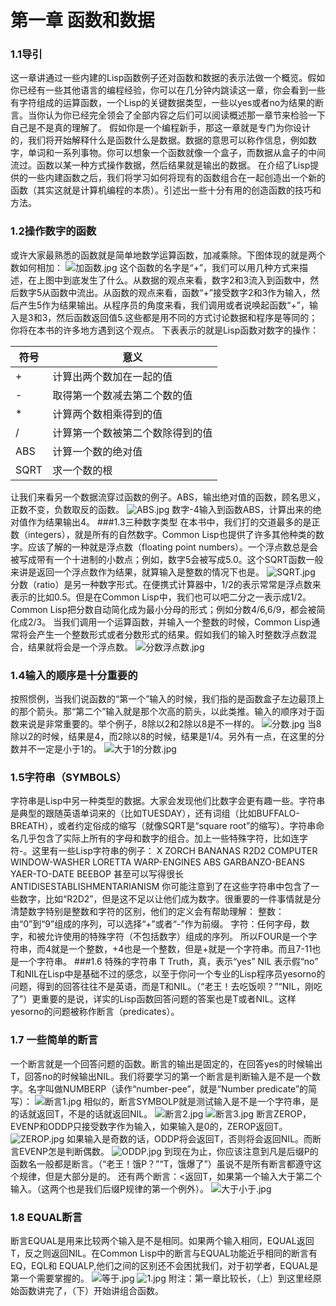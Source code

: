 # 第一章 函数和数据
### 1.1导引
这一章讲通过一些内建的Lisp函数例子还对函数和数据的表示法做一个概览。假如你已经有一些其他语言的编程经验，你可以在几分钟内跳读这一章，你会看到一些有字符组成的运算函数，一个Lisp的关键数据类型，一些以yes或者no为结果的断言。当你认为你已经完全领会了全部内容之后们可以阅读概述那一章节来检验一下自己是不是真的理解了。
假如你是一个编程新手，那这一章就是专门为你设计的，我们将开始解释什么是函数什么是数据。数据的意思可以称作信息，例如数字，单词和一系列事物。你可以想象一个函数就像一个盒子，而数据从盒子的中间流过。函数以某一种方式操作数据，然后结果就是输出的数据。
在介绍了Lisp提供的一些内建函数之后，我们将学习如何将现有的函数组合在一起创造出一个新的函数（其实这就是计算机编程的本质）。引述出一些十分有用的创造函数的技巧和方法。
### 1.2操作数字的函数
或许大家最熟悉的函数就是简单地数学运算函数，加减乘除。下图体现的就是两个数如何相加：
![加函数.jpg](http://upload-images.jianshu.io/upload_images/46495-c7b10c57aafb7836.jpg)
这个函数的名字是“+”，我们可以用几种方式来描述，在上图中到底发生了什么。从数据的观点来看，数字2和3流入到函数中，然后数字5从函数中流出。从函数的观点来看，函数“+”接受数字2和3作为输入，然后产生5作为结果输出。从程序员的角度来看，我们调用或者说唤起函数“+”，输入是3和3，然后函数返回值5.这些都是用不同的方式讨论数据和程序是等同的；你将在本书的许多地方遇到这个观点。
下表表示的就是Lisp函数对数字的操作：

符号| 意义
----|----
+|计算出两个数加在一起的值
-|取得第一个数减去第二个数的值
*|计算两个数相乘得到的值
/ |计算第一个数被第二个数除得到的值
ABS|计算一个数的绝对值
SQRT|求一个数的根

让我们来看另一个数据流穿过函数的例子。ABS，输出绝对值的函数，顾名思义，正数不变，负数取反的函数。
![ABS.jpg](http://upload-images.jianshu.io/upload_images/46495-5af3bb4f00ed2da8.jpg)
数字-4输入到函数ABS，计算出来的绝对值作为结果输出4。
###1.3三种数字类型
在本书中，我们打的交道最多的是正数（integers），就是所有的自然数字。Common Lisp也提供了许多其他种类的数字。应该了解的一种就是浮点数（floating point numbers）。一个浮点数总是会被写成带有一个十进制的小数点；例如，数字5会被写成5.0。这个SQRT函数一般来讲是返回一个浮点数作为结果，就算输入是整数的情况下也是。
![SQRT.jpg](http://upload-images.jianshu.io/upload_images/46495-8e09fe9b13092ad2.jpg)
分数（ratio）是另一种数字形式。在便携式计算器中，1/2的表示常常是浮点数来表示的比如0.5。但是在Common Lisp中，我们也可以吧二分之一表示成1/2。Common Lisp把分数自动简化成为最小分母的形式；例如分数4/6,6/9，都会被简化成2/3。
当我们调用一个运算函数，并输入一个整数的时候，Common Lisp通常将会产生一个整数形式或者分数形式的结果。假如我们的输入时整数浮点数混合，结果就将会是一个浮点数。
![分数浮点数.jpg](http://upload-images.jianshu.io/upload_images/46495-836768394c545934.jpg)
### 1.4输入的顺序是十分重要的
按照惯例，当我们说函数的“第一个”输入的时候，我们指的是函数盒子左边最顶上的那个箭头。那“第二个”输入就是那个次高的箭头，以此类推。输入的顺序对于函数来说是非常重要的。举个例子，8除以2和2除以8是不一样的。
![分数.jpg](http://upload-images.jianshu.io/upload_images/46495-69ef04f63a9d5154.jpg)
当8除以2的时候，结果是4，而2除以8的时候，结果是1/4。另外有一点，在这里的分数并不一定是小于1的。
![大于1的分数.jpg](http://upload-images.jianshu.io/upload_images/46495-803714636af814a5.jpg)
### 1.5字符串（SYMBOLS）
字符串是Lisp中另一种类型的数据。大家会发现他们比数字会更有趣一些。字符串是典型的跟随英语单词来的（比如TUESDAY），还有词组（比如BUFFALO-BREATH），或者约定俗成的缩写（就像SQRT是“square root”的缩写）。字符串命名几乎包含了实际上所有的字母和数字的组合。加上一些特殊字符，比如连字符-。这里有一些Lisp字符串的例子：
X
ZORCH
BANANAS
R2D2
COMPUTER
WINDOW-WASHER
LORETTA
WARP-ENGINES
ABS
GARBANZO-BEANS
YAER-TO-DATE
BEEBOP
甚至可以写得很长
ANTIDISESTABLISHMENTARIANISM
你可能注意到了在这些字符串中包含了一些数字，比如“R2D2”，但是这不足以让他们成为数字。很重要的一件事情就是分清楚数字特别是整数和字符的区别，他们的定义会有帮助理解：
整数：由“0”到“9”组成的序列，可以选择“+”或者“-”作为前缀。
字符：任何字母，数字，和被允许使用的特殊字符（不包括数字）组成的序列。
所以FOUR是一个字符串，而4就是一个整数，+4也是一个整数，但是+就是一个字符串。而且7-11也是一个字符串。
###1.6 特殊的字符串
T Truth，真，表示“yes”
NIL 表示假“no”
T和NIL在Lisp中是基础不过的感念，以至于你问一个专业的Lisp程序员yesorno的问题，得到的回答往往不是英语，而是T和NIL。（“老王！去吃饭呗？”“NIL，刚吃了”）更重要的是说，详实的Lisp函数回答问题的答案也是T或者NIL。这样yesorno的问题被称作断言（predicates）。
### 1.7 一些简单的断言
一个断言就是一个回答问题的函数。断言的输出是固定的，在回答yes的时候输出T，回答no的时候输出NIL。我们将要学习的第一个断言是判断输入是不是一个数字。名字叫做NUMBERP（读作“number-pee”，就是“Number predicate”的简写）：
![断言1.jpg](http://upload-images.jianshu.io/upload_images/46495-c4593895ea5a5d92.jpg)
相似的，断言SYMBOLP就是测试输入是不是一个字符串，是的话就返回T，不是的话就返回NIL。
![断言2.jpg](http://upload-images.jianshu.io/upload_images/46495-ea4aa1280dcf719b.jpg)
![断言3.jpg](http://upload-images.jianshu.io/upload_images/46495-261c02c5f54c5b8a.jpg)
断言ZEROP，EVENP和ODDP只接受数字作为输入，如果输入是0的，ZEROP返回T。
![ZEROP.jpg](http://upload-images.jianshu.io/upload_images/46495-75e1f62d74bfb9b2.jpg)
如果输入是奇数的话，ODDP将会返回T，否则将会返回NIL。而断言EVENP怎是判断偶数。
![ODDP.jpg](http://upload-images.jianshu.io/upload_images/46495-2ddb875748f874b7.jpg)
到现在为止，你应该注意到凡是后缀P的函数名一般都是断言。（“老王！饿P？”“T，饿爆了”）虽说不是所有断言都遵守这个规律，但是大部分是的。
还有两个断言：<返回T，如果第一个输入大于第二个输入。（这两个也是我们后缀P规律的第一个例外）。
![大于小于.jpg](http://upload-images.jianshu.io/upload_images/46495-68c951ccfb68d1e1.jpg)
### 1.8 EQUAL断言
断言EQUAL是用来比较两个输入是不是相同。如果两个输入相同，EQUAL返回T，反之则返回NIL。在Common Lisp中的断言与EQUAL功能近乎相同的断言有EQ，EQL和 EQUALP,他们之间的区别还不会困扰我们，对于初学者，EQUAL是第一个需要掌握的。
![等于.jpg](http://upload-images.jianshu.io/upload_images/46495-45be6a2f9c1898fc.jpg)
![1.jpg](http://upload-images.jianshu.io/upload_images/46495-e346edca96f11bdb.jpg)
附注：第一章比较长，（上）到这里经原始函数讲完了，（下）开始讲组合函数。
